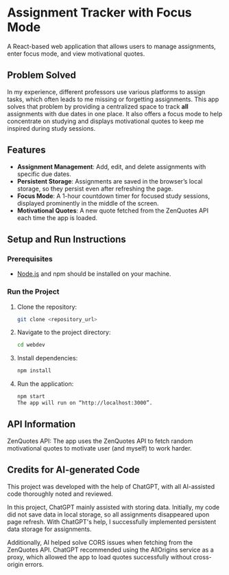 # Assignment Tracker with Focus Mode

A React-based web application that allows users to manage assignments, enter focus mode, and view motivational quotes.

## Problem Solved
In my experience, different professors use various platforms to assign tasks, which often leads to me missing or forgetting assignments. This app solves that problem by providing a centralized space to track **all** assignments with due dates in one place. It also offers a focus mode to help concentrate on studying and displays motivational quotes to keep me inspired during study sessions.

## Features
- **Assignment Management**: Add, edit, and delete assignments with specific due dates.
- **Persistent Storage**: Assignments are saved in the browser’s local storage, so they persist even after refreshing the page.
- **Focus Mode**: A 1-hour countdown timer for focused study sessions, displayed prominently in the middle of the screen.
- **Motivational Quotes**: A new quote fetched from the ZenQuotes API each time the app is loaded.

## Setup and Run Instructions

### Prerequisites
- [Node.js](https://nodejs.org) and npm should be installed on your machine.

### Run the Project

1. Clone the repository:
   ```bash
   git clone <repository_url>

2. Navigate to the project directory:
   ```bash
   cd webdev

3. Install dependencies:
   ```bash
   npm install

2. Run the application:
   ```bash
   npm start
   The app will run on “http://localhost:3000”.

## API Information
ZenQuotes API: The app uses the ZenQuotes API to fetch random motivational quotes to motivate user (and myself) to work harder. 

## Credits for AI-generated Code
This project was developed with the help of ChatGPT, with all AI-assisted code thoroughly noted and reviewed.

In this project, ChatGPT mainly assisted with storing data. Initially, my code did not save data in local storage, so all assignments disappeared upon page refresh. With ChatGPT's help, I successfully implemented persistent data storage for assignments.

Additionally, AI helped solve CORS issues when fetching from the ZenQuotes API. ChatGPT recommended using the AllOrigins service as a proxy, which allowed the app to load quotes successfully without cross-origin errors.